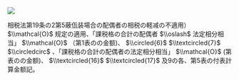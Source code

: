 ![](https://www.nta.go.jp/tmp/a5670aba-4cf6-4830-acc6-7a6bf97a173e/images/3d32818caec978d535647f5f54cb985e2720563c87c5451cfbb5be0502c8c53a.jpg)

相税法第19条の2第5蔽佤装場合の配偶者の相税の軽减の不適用） $\\mathcal{O}$ 规定の適用、「課税格の合計の配偶者 $\\oslash$ 法定相分相当」 $\\mathcal{O}$ （第1表のの金额)、 $\\circled{6}$ $\\textcircled{7}$ $\\circledcirc$ 、「課税格の合計の配偶者の法定相分相当」 $\\mathcal{O}$ (第表のの金额)、 $\\textcircled{16}$ $\\textcircled{17}$ 及9の各、第5表の付表計算金额記。